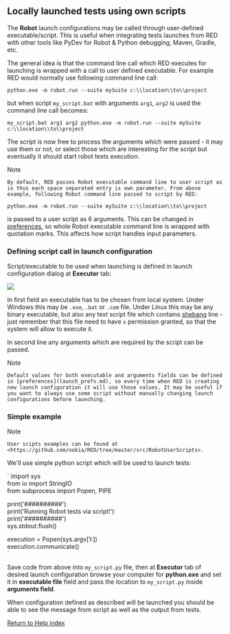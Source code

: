 ## Locally launched tests using own scripts

The **Robot** launch configurations may be called through user-defined
executable/script. This is useful when integrating tests launches from RED
with other tools like PyDev for Robot  & Python debugging, Maven, Gradle, etc.

The general idea is that the command line call which RED executes for
launching is wrapped with a call to user defined executable. For example RED
would normally use following command line call:

` python.exe -m robot.run --suite mySuite c:\\location\\to\\project `

but when script `my_script.bat` with arguments `arg1`, `arg2` is used the
command line call becomes:

` my_script.bat arg1 arg2 python.exe -m robot.run --suite mySuite
c:\\location\\to\\project `

The script is now free to process the arguments which were passed - it may use
them or not, or select those which are interesting for the script but
eventually it should start robot tests execution.

Note

    By default, RED passes Robot executable command line to user script as is thus each space separated entry is own parameter. From above example, following Robot command line passed to script by RED: 

` python.exe -m robot.run --suite mySuite c:\\location\\to\\project `

is passed to a user script as 6 arguments. This can be changed in
[preferences](launch_prefs.md), so whole Robot executable command line is
wrapped with quotation marks. This affects how script handles input
parameters.

### Defining script call in launch configuration

Script/executable to be used when launching is defined in launch configuration
dialog at **Executor** tab:

![](images/local_config_exec_script.png)

In first field an executable has to be chosen from local system. Under Windows
this may be `.exe`, `.bat` or `.com` file. Under Linux this may be any binary
executable, but also any text script file which contains
[shebang](https://en.wikipedia.org/wiki/Shebang_\(Unix\)) line - just remember
that this file need to have `x` permission granted, so that the system will
allow to execute it.

In second line any arguments which are required by the script can be passed.

Note

    Default values for both executable and arguments fields can be defined in [preferences](launch_prefs.md), so every time when RED is creating new launch configuration it will use those values. It may be useful if you want to always use some script without manually changing launch configurations before launching. 

### Simple example

Note

    User scipts examples can be found at <https://github.com/nokia/RED/tree/master/src/RobotUserScripts>. 

We'll use simple python script which will be used to launch tests:

` import sys  
from io import StringIO  
from subprocess import Popen, PIPE  
  
print('##########')  
print('Running Robot tests via script!')  
print('##########')  
sys.stdout.flush()  
  
execution = Popen(sys.argv[1:])  
execution.communicate()  
`

Save code from above into `my_script.py` file, then at **Executor** tab of
desired launch configuration browse your computer for **python.exe** and set
it in **executable file** field and pass the location to `my_script.py` inside
**arguments field**.

When configuration defined as described will be launched you should be able to
see the message from script as well as the output from tests.

  
  

[Return to Help index](http://nokia.github.io/RED/help/)
